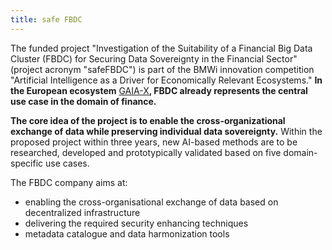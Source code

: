 ```yaml
---
title: safe FBDC
---
```


The funded project "Investigation of the Suitability of a Financial Big Data Cluster (FBDC) for Securing Data Sovereignty in the Financial Sector" (project acronym "safeFBDC") is part of the BMWi innovation competition "Artificial Intelligence as a Driver for Economically Relevant Ecosystems." **In the European ecosystem** [GAIA-X](https://www.bmwi.de/Redaktion/DE/Dossier/gaia-x.html)**, FBDC already represents the central use case in the domain of finance.**

**The core idea of the project is to enable the cross-organizational exchange of data while preserving individual data sovereignty.** Within the proposed project within three years, new AI-based methods are to be researched, developed and prototypically validated based on five domain-specific use cases.

The FBDC company aims at:

- enabling the cross-organisational exchange of data based on decentralized infrastructure
- delivering the required security enhancing techniques
- metadata catalogue and data harmonization tools
